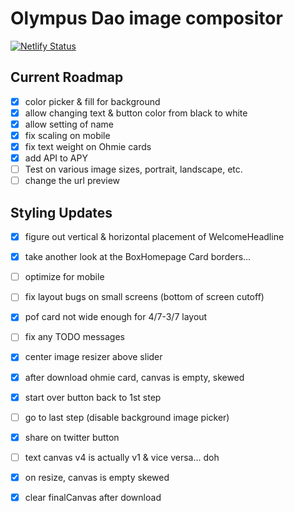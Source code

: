 # Olympus Dao image compositor

[![Netlify Status](https://api.netlify.com/api/v1/badges/92a140a3-d170-4b8f-b19c-30cc2ebf1e90/deploy-status)](https://app.netlify.com/sites/sharp-lichterman-549b48/deploys)

## Current Roadmap

- [x] color picker & fill for background
- [x] allow changing text & button color from black to white
- [x] allow setting of name
- [x] fix scaling on mobile
- [X] fix text weight on Ohmie cards
- [X] add API to APY
- [ ] Test on various image sizes, portrait, landscape, etc.
- [ ] change the url preview

## Styling Updates

- [X] figure out vertical & horizontal placement of WelcomeHeadline
- [X] take another look at the BoxHomepage Card borders...

- [ ] optimize for mobile
- [ ] fix layout bugs on small screens (bottom of screen cutoff)
- [X] pof card not wide enough for 4/7-3/7 layout
- [ ] fix any TODO messages

- [X] center image resizer above slider
- [X] after download ohmie card, canvas is empty, skewed

- [X] start over button back to 1st step
- [ ] go to last step (disable background image picker)

- [X] share on twitter button

- [ ] text canvas v4 is actually v1 & vice versa... doh

- [X] on resize, canvas is empty skewed
- [X] clear finalCanvas after download